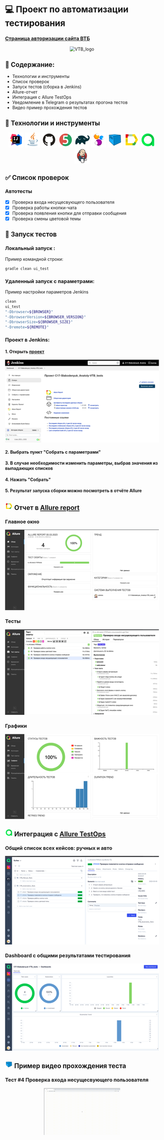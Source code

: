 # :computer: Проект по автоматизации тестирования
### <a target="_blank" href="https://online.vtb.ru/login">Страница авторизации сайта ВТБ</a>

<p align="center">
<img title="VTB_logo" src="images/screens/сириус курсы.jpg">
</p>

## :open_file_folder: Содержание:

- Технологии и инструменты
- Список проверок
- Запуск тестов (сборка в Jenkins)
- Allure-отчет
- Интеграция с Allure TestOps
- Уведомление в Telegram о результатах прогона тестов
- Видео пример прохождения тестов

## :wrench: Технологии и инструменты

<p align="center">
<a href="https://www.jetbrains.com/idea/"><img src="images/logo/Idea.svg" width="50" height="50"  alt="IDEA"/></a>
<a href="https://www.java.com/"><img src="images/logo/Java.svg" width="50" height="50"  alt="Java"/></a>
<a href="https://github.com/"><img src="images/logo/GitHub.svg" width="50" height="50"  alt="Github"/></a>
<a href="https://junit.org/junit5/"><img src="images/logo/Junit5.svg" width="50" height="50"  alt="JUnit 5"/></a>
<a href="https://gradle.org/"><img src="images/logo/Gradle.svg" width="50" height="50"  alt="Gradle"/></a>
<a href="https://selenide.org/"><img src="images/logo/Selenide.svg" width="50" height="50"  alt="Selenide"/></a>
<a href="https://aerokube.com/selenoid/"><img src="images/logo/Selenoid.svg" width="50" height="50"  alt="Selenoid"/></a>
<a href="https://github.com/allure-framework/allure2"><img src="images/logo/Allure.svg" width="50" height="50"  alt="Allure"/></a>
<a href="https://qameta.io/"><img src="images/logo/Allure_TO.svg" width="50" height="50"  alt="Allure TestOps"/></a>
<a href="https://www.jenkins.io/"><img src="images/logo/Jenkins.svg" width="50" height="50"  alt="Jenkins"/></a>
</p>

## :white_check_mark: Список проверок
### Автотесты

- [x] Проверка входа несущесвующего пользователя
- [x] Проверка работы кнопки-чата
- [x] Проверка появления кнопки для отправки сообщения
- [x] Проверка смены цветовой темы

## :electric_plug: Запуск тестов

###  Локальный запуск :
Пример командной строки:
```bash
gradle clean ui_test
```
### Удаленный запуск с параметрами:
Пример настройки параметров Jenkins
```bash
clean 
ui_test
"-Dbrowser=${BROWSER}"
"-DbrowserVersion=${BROWSER_VERSION}"
"-DbrowserSize=${BROWSER_SIZE}"
"-Dremote=${REMOTE}"
```

###  Проект в Jenkins:
#### 1. Открыть <a target="_blank" href="https://jenkins.autotests.cloud/job/C17-Slabodenyuk_Anatoly-VTB_tests/">проект</a>

![This is an image](images/screens/Jenkins1.png)

#### 2. Выбрать пункт "Собрать с параметрами"
#### 3. В случае необходимости изменить параметры, выбрав значения из выпадающих списков
#### 4. Нажать "Собрать"
#### 5. Результат запуска сборки можно посмотреть в отчёте Allure

## <img src="images/logo/Allure.svg" width="25" height="25"  alt="Allure"/></a> Отчет в <a target="_blank" href="https://jenkins.autotests.cloud/job/C17-Slabodenyuk_Anatoly-VTB_tests/1/allure/">Allure report</a>

###  Главное окно

<p align="center">
<img title="Allure Overview Dashboard" src="images/screens/Allure_Report1.png">
</p>

###  Тесты

<p align="center">
<img title="Allure Tests" src="images/screens/Allure_Report2.png">
</p>

###  Графики

<p align="center">
<img title="Allure Graphics" src="images/screens/Allure_Report3.png">
</p>


## <img src="images/logo/Allure_TO.svg" width="25" height="25"  alt="Allure"/></a> Интеграция с <a target="_blank" href="https://allure.autotests.cloud/project/1952/dashboards">Allure TestOps</a>
### Общий список всех кейсов: ручных и авто
<p align="center">
<img title="Allure Graphics" src="images/screens/allureTO-report.png">
</p>

### Dashboard с общими результатами тестирования
<p align="center">
<img title="Allure Graphics" src="images/screens/allureTO_dashboard.png">
</p>

## <img src="images/logo/Selenoid.svg" width="25" height="25"  alt="Allure"/></a> Пример видео прохождения теста
### Тест #4 Проверка входа несущесвующего пользователя
<p align="center">
<img title="Selenoid Video" src="images/gifs/video.gif" width="250" height="153"  alt="videoUItests.mp4"> 

</p>
